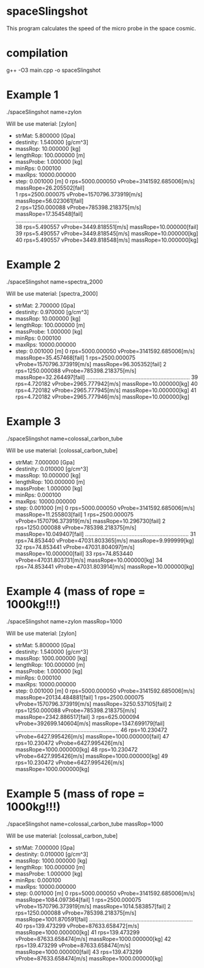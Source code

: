 # spaceSlingshot

This program calculates the speed of the micro probe in the space cosmic.

# compilation

g++ -O3 main.cpp -o spaceSlingshot

# Example 1

./spaceSlingshot name=zylon

Will be use material: [zylon]
 - strMat:    5.800000 [Gpa]
 - destinity: 1.540000 [g/cm^3]
 - massRop:   10.000000 [kg]
 - lengthRop: 100.000000 [m]
 - massProbe: 1.000000 [kg]
 - minRps:    0.000100
 - maxRps:    10000.000000
 - step:      0.001000 [m]
   0 rps=5000.000050 vProbe=3141592.685006[m/s] massRope=26.205502[fail]<br />
   1 rps=2500.000075 vProbe=1570796.373919[m/s] massRope=56.023061[fail]<br />
   2 rps=1250.000088 vProbe=785398.218375[m/s] massRope=17.354548[fail]<br />
   ...................................................................<br />
   38 rps=5.490557 vProbe=3449.818551[m/s] massRope=10.000000[fail]<br />
   39 rps=5.490557 vProbe=3449.818545[m/s] massRope=10.000000[kg]<br />
   40 rps=5.490557 vProbe=3449.818548[m/s] massRope=10.000000[kg]<br />


# Example 2
./spaceSlingshot name=spectra_2000

Will be use material: [spectra_2000]
 - strMat:    2.700000 [Gpa]
 - destinity: 0.970000 [g/cm^3]
 - massRop:   10.000000 [kg]
 - lengthRop: 100.000000 [m]
 - massProbe: 1.000000 [kg]
 - minRps:    0.000100
 - maxRps:    10000.000000
 - step:      0.001000 [m]
   0 rps=5000.000050 vProbe=3141592.685006[m/s] massRope=35.457468[fail]
   1 rps=2500.000075 vProbe=1570796.373919[m/s] massRope=96.305352[fail]
   2 rps=1250.000088 vProbe=785398.218375[m/s] massRope=32.264497[fail]
   ...................................................................
   39 rps=4.720182 vProbe=2965.777942[m/s] massRope=10.000000[kg]
   40 rps=4.720182 vProbe=2965.777945[m/s] massRope=10.000000[kg]
   41 rps=4.720182 vProbe=2965.777946[m/s] massRope=10.000000[kg]


# Example 3

./spaceSlingshot name=colossal_carbon_tube

Will be use material: [colossal_carbon_tube]
 - strMat:    7.000000 [Gpa]
 - destinity: 0.010000 [g/cm^3]
 - massRop:   10.000000 [kg]
 - lengthRop: 100.000000 [m]
 - massProbe: 1.000000 [kg]
 - minRps:    0.000100
 - maxRps:    10000.000000
 - step:      0.001000 [m]
   0 rps=5000.000050 vProbe=3141592.685006[m/s] massRope=11.255803[fail]
   1 rps=2500.000075 vProbe=1570796.373919[m/s] massRope=10.296730[fail]
   2 rps=1250.000088 vProbe=785398.218375[m/s] massRope=10.049407[fail]
   ...................................................................
   31 rps=74.853440 vProbe=47031.803365[m/s] massRope=9.999999[kg]
   32 rps=74.853441 vProbe=47031.804097[m/s] massRope=10.000000[fail]
   33 rps=74.853440 vProbe=47031.803731[m/s] massRope=10.000000[kg]
   34 rps=74.853441 vProbe=47031.803914[m/s] massRope=10.000000[kg]


# Example 4 (mass of rope = 1000kg!!!)

./spaceSlingshot name=zylon massRop=1000

Will be use material: [zylon]
 - strMat:    5.800000 [Gpa]
 - destinity: 1.540000 [g/cm^3]
 - massRop:   1000.000000 [kg]
 - lengthRop: 100.000000 [m]
 - massProbe: 1.000000 [kg]
 - minRps:    0.000100
 - maxRps:    10000.000000
 - step:      0.001000 [m]
   0 rps=5000.000050 vProbe=3141592.685006[m/s] massRope=20134.484881[fail]
   1 rps=2500.000075 vProbe=1570796.373919[m/s] massRope=3250.537105[fail]
   2 rps=1250.000088 vProbe=785398.218375[m/s] massRope=2342.886517[fail]
   3 rps=625.000094 vProbe=392699.140604[m/s] massRope=1347.699179[fail]
   ...................................................................
  46 rps=10.230472 vProbe=6427.995426[m/s] massRope=1000.000000[fail]
  47 rps=10.230472 vProbe=6427.995426[m/s] massRope=1000.000000[kg]
  48 rps=10.230472 vProbe=6427.995426[m/s] massRope=1000.000000[kg]
  49 rps=10.230472 vProbe=6427.995426[m/s] massRope=1000.000000[kg]


# Example 5 (mass of rope = 1000kg!!!)

./spaceSlingshot name=colossal_carbon_tube massRop=1000

Will be use material: [colossal_carbon_tube]
 - strMat:    7.000000 [Gpa]
 - destinity: 0.010000 [g/cm^3]
 - massRop:   1000.000000 [kg]
 - lengthRop: 100.000000 [m]
 - massProbe: 1.000000 [kg]
 - minRps:    0.000100
 - maxRps:    10000.000000
 - step:      0.001000 [m]
   0 rps=5000.000050 vProbe=3141592.685006[m/s] massRope=1084.097364[fail]
   1 rps=2500.000075 vProbe=1570796.373919[m/s] massRope=1014.583857[fail]
   2 rps=1250.000088 vProbe=785398.218375[m/s] massRope=1001.870591[fail]
   ...................................................................
   40 rps=139.473299 vProbe=87633.658472[m/s] massRope=1000.000000[kg]
   41 rps=139.473299 vProbe=87633.658474[m/s] massRope=1000.000000[kg]
   42 rps=139.473299 vProbe=87633.658474[m/s] massRope=1000.000000[fail]
   43 rps=139.473299 vProbe=87633.658474[m/s] massRope=1000.000000[kg]
